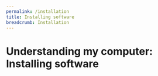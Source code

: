 ```yaml
---
permalink: /installation
title: Installing software
breadcrumb: Installation
---
```


# Understanding my computer: Installing software


